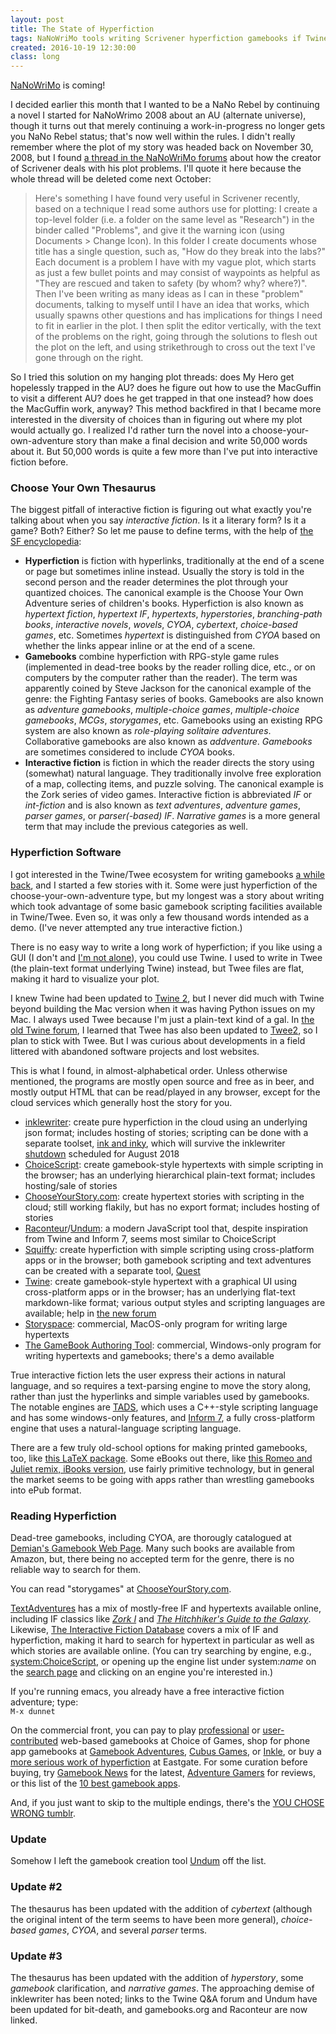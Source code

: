 ```yaml
---
layout: post
title: The State of Hyperfiction
tags: NaNoWriMo tools writing Scrivener hyperfiction gamebooks if Twine longpost
created: 2016-10-19 12:30:00
class: long
---
```

[NaNoWriMo](http://nanowrimo.org) is coming!  

I decided earlier this month that I wanted to be a NaNo Rebel by continuing a novel I started for NaNoWrimo 2008 about an AU (alternate universe), though it turns out that merely continuing a work-in-progress no longer gets you NaNo Rebel status; that's now well within the rules.  I didn't really remember where the plot of my story was headed back on November 30, 2008, but I found [a thread in the NaNoWriMo forums](http://nanowrimo.org/forum_comments/6320705) about how the creator of Scrivener deals with his plot problems.  I'll quote it here because the whole thread will be deleted come next October:

> Here's something I have found very useful in Scrivener recently, based on a technique I read some authors use for plotting: I create a top-level folder (i.e. a folder on the same level as "Research") in the binder called "Problems", and give it the warning icon (using Documents > Change Icon). In this folder I create documents whose title has a single question, such as, "How do they break into the labs?" Each document is a problem I have with my vague plot, which starts as just a few bullet points and may consist of waypoints as helpful as "They are rescued and taken to safety (by whom? why? where?)". Then I've been writing as many ideas as I can in these "problem" documents, talking to myself until I have an idea that works, which usually spawns other questions and has implications for things I need to fit in earlier in the plot. I then split the editor vertically, with the text of the problems on the right, going through the solutions to flesh out the plot on the left, and using strikethrough to cross out the text I've gone through on the right.

So I tried this solution on my hanging plot threads:  does My Hero get hopelessly trapped in the AU?  does he figure out how to use the MacGuffin to visit a different AU?  does he get trapped in that one instead?  how does the MacGuffin work, anyway?  This method backfired in that I became more interested in the diversity of choices than in figuring out where my plot would actually go.  I realized I'd rather turn the novel into a choose-your-own-adventure story than make a final decision and write 50,000 words about it.  But 50,000 words is quite a few more than I've put into interactive fiction before.

### Choose Your Own Thesaurus

The biggest pitfall of interactive fiction is figuring out what exactly you're talking about when you say *interactive fiction*.  Is it a literary form?  Is it a game?  Both?  Either?  So let me pause to define terms, with the help of [the SF encyclopedia](http://www.sf-encyclopedia.com/entry/gamebook):

* **Hyperfiction** is fiction with hyperlinks, traditionally at the end of a scene or page but sometimes inline instead.  Usually the story is told in the second person and the reader determines the plot through your quantized choices.  The canonical example is the Choose Your Own Adventure series of children's books.  Hyperfiction is also known as *hypertext fiction*, *hypertext IF*, *hypertexts*, *hyperstories*, *branching-path books*, *interactive novels*, *wovels*, *CYOA*, *cybertext*, *choice-based games*, etc.  Sometimes *hypertext* is distinguished from *CYOA* based on whether the links appear inline or at the end of a scene.
* **Gamebooks** combine hyperfiction with RPG-style game rules (implemented in dead-tree books by the reader rolling dice, etc., or on computers by the computer rather than the reader).  The term was apparently coined by Steve Jackson for the canonical example of the genre:  the Fighting Fantasy series of books.  Gamebooks are also known as *adventure gamebooks*, *multiple-choice games*, *multiple-choice gamebooks*, *MCGs*, *storygames*, etc.  Gamebooks using an existing RPG system are also known as *role-playing solitaire adventures*.  Collaborative gamebooks are also known as *addventure*.  *Gamebooks* are sometimes considered to include *CYOA* books.
* **Interactive fiction** is fiction in which the reader directs the story using (somewhat) natural language.  They traditionally involve free exploration of a map, collecting items, and puzzle solving.  The canonical example is the Zork series of video games.  Interactive fiction is abbreviated *IF* or *int-fiction* and is also known as *text adventures*, *adventure games*, *parser games*, or *parser(-based) IF*.  *Narrative games* is a more general term that may include the previous categories as well.

### Hyperfiction Software

I got interested in the Twine/Twee ecosystem for writing gamebooks [a while back](/blog/2009/07/13/twine-and-twee/), and I started a few stories with it.  Some were just hyperfiction of the choose-your-own-adventure type, but my longest was a story about writing which took advantage of some basic gamebook scripting facilities available in Twine/Twee.  Even so, it was only a few thousand words intended as a demo.  (I've never attempted any true interactive fiction.)

There is no easy way to write a long work of hyperfiction; if you like using a GUI (I don't and [I'm not alone](https://twinery.org/forum/discussion/7474/using-external-ide)), you could use Twine.  I used to write in Twee (the plain-text format underlying Twine) instead, but Twee files are flat, making it hard to visualize your plot.

I knew Twine had been updated to [Twine 2](https://twinery.org), but I never did much with Twine beyond building the Mac version when it was having Python issues on my Mac.  I always used Twee because I'm just a plain-text kind of a gal.  In [the old Twine forum](https://twinery.org/forum/), I learned that Twee has also been updated to [Twee2](http://twee2.danq.me), so I plan to stick with Twee.  But I was curious about developments in a field littered with abandoned software projects and lost websites.

This is what I found, in almost-alphabetical order.  Unless otherwise mentioned, the programs are mostly open source and free as in beer, and mostly output HTML that can be read/played in any browser, except for the cloud services which generally host the story for you.

* [inklewriter](http://www.inklestudios.com/inklewriter/): create pure hyperfiction in the cloud using an underlying json format; includes hosting of stories; scripting can be done with a separate toolset, [ink and inky](http://www.inklestudios.com/ink/), which will survive the inklewriter [shutdown](https://www.inklestudios.com/inklewriter/shutdown/) scheduled for August 2018
* [ChoiceScript](https://www.choiceofgames.com/make-your-own-games/choicescript-intro/): create gamebook-style hypertexts with simple scripting in the browser; has an underlying hierarchical plain-text format; includes hosting/sale of stories
* [ChooseYourStory.com](http://chooseyourstory.com): create hypertext stories with scripting in the cloud; still working flakily, but has no export format; includes hosting of stories
* [Raconteur](http://sequitur.github.io/raconteur/)/[Undum](https://github.com/idmillington/undum): a modern JavaScript tool that, despite inspiration from Twine and Inform 7, seems most similar to ChoiceScript
* [Squiffy](http://textadventures.co.uk/squiffy): create hyperfiction with simple scripting using cross-platform apps or in the browser; both gamebook scripting and text adventures can be created with a separate tool, [Quest](http://textadventures.co.uk/quest)
* [Twine](https://twinery.org): create gamebook-style hypertext with a graphical UI using cross-platform apps or in the browser; has an underlying flat-text markdown-like format; various output styles and scripting languages are available; help in [the new forum](https://twinery.org/questions/)
* [Storyspace](http://www.eastgate.com/storyspace/index.html): commercial, MacOS-only program for writing large hypertexts
* [The GameBook Authoring Tool](http://www.crumblyheadgames.co.uk): commercial, Windows-only program for writing hypertexts and gamebooks; there's a demo available

True interactive fiction lets the user express their actions in natural language, and so requires a text-parsing engine to move the story along, rather than just the hyperlinks and simple variables used by gamebooks.  The notable engines are [TADS](http://www.tads.org), which uses a C++-style scripting language and has some windows-only features, and [Inform 7](http://inform7.com), a fully cross-platform engine that uses a natural-language scripting language.

There are a few truly old-school options for making printed gamebooks, too, like [this LaTeX package](https://www.ctan.org/pkg/gamebook?lang=en).  Some eBooks out there, like [this Romeo and Juliet remix, iBooks version](https://itunes.apple.com/us/book/id1050853447), use fairly primitive technology, but in general the market seems to be going with apps rather than wrestling gamebooks into ePub format.

### Reading Hyperfiction

Dead-tree gamebooks, including CYOA, are thorougly catalogued at [Demian's Gamebook Web Page](https://gamebooks.org).  Many such books are available from Amazon, but, there being no accepted term for the genre, there is no reliable way to search for them.

You can read "storygames" at [ChooseYourStory.com](http://chooseyourstory.com/Stories/).

[TextAdventures](http://textadventures.co.uk) has a mix of mostly-free IF and hypertexts available online, including IF classics like [*Zork I*](http://textadventures.co.uk/games/view/5zyoqrsugeopel3ffhz_vq/zork) and [*The Hitchhiker's Guide to the Galaxy*](http://textadventures.co.uk/games/view/3cbedqimquselmanehhzxg/the-hitchhikers-guide-to-the-galaxy).  Likewise, [The Interactive Fiction Database](http://ifdb.tads.org) covers a mix of IF and hyperfiction, making it hard to search for hypertext in particular as well as which stories are available online.  (You can try searching by engine, e.g., [system:ChoiceScript](http://ifdb.tads.org/search?searchfor=system%3AChoiceScript&searchgo=Search+Games), or opening up the engine list under system:*name* on the [search page](http://ifdb.tads.org/search?game) and clicking on an engine you're interested in.)

If you're running emacs, you already have a free interactive fiction adventure; type:  
`M-x dunnet`

On the commercial front, you can pay to play [professional](https://www.choiceofgames.com/category/our-games/) or [user-contributed](https://www.choiceofgames.com/category/user-made-games/) web-based gamebooks at Choice of Games, shop for phone app gamebooks at [Gamebook Adventures](http://gamebookadventures.com/gamebooks/), [Cubus Games](http://www.cubusgames.com), or [Inkle](http://www.inklestudios.com/), or buy a [more serious work of hyperfiction](http://www.eastgate.com/catalog/Fiction.html) at Eastgate.  For some curation before buying, try [Gamebook News](http://gamebooknews.com) for the latest, [Adventure Gamers](http://www.adventuregamers.com) for reviews, or this list of the [10 best gamebook apps](http://www.tomsguide.com/us/best-gamebook-apps,review-2419.html).

And, if you just want to skip to the multiple endings, there's the [YOU CHOSE WRONG tumblr](http://youchosewrong.tumblr.com).

### Update

Somehow I left the gamebook creation tool [Undum](https://github.com/idmillington/undum) off the list.

### Update #2

The thesaurus has been updated with the addition of *cybertext* (although the original intent of the term seems to have been more general), *choice-based games*, *CYOA*, and several *parser* terms.

### Update #3

The thesaurus has been updated with the addition of *hyperstory*, some *gamebook* clarification, and *narrative games*.  The approaching demise of inklewriter has been noted; links to the Twine Q&A forum and Undum have been updated for bit-death, and gamebooks.org and Raconteur are now linked.
